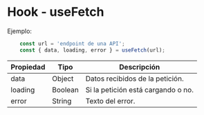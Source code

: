 # Hook - useFetch

Ejemplo:

```js
    const url = 'endpoint de una API';
    const { data, loading, error } = useFetch(url);
```

| Propiedad | Tipo | Descripción |
| ------------- | ------------- | ------------- |
| data  | Object  | Datos recibidos de la petición.  |
| loading | Boolean | Si la petición está cargando o no. |
| error | String | Texto del error. | 
